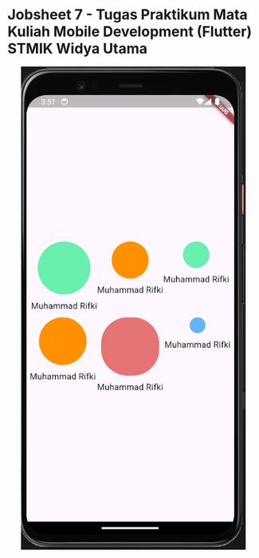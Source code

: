 # Jobsheet 7 - Tugas Praktikum Mata Kuliah Mobile Development (Flutter) STMIK Widya Utama

<p align="center">
  <img src="screenshot/jobsheet8.png">
</p>
